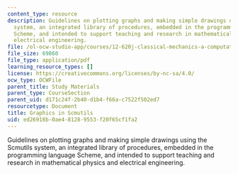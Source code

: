 ```yaml
---
content_type: resource
description: Guidelines on plotting graphs and making simple drawings using the Scmutils
  system, an integrated library of procedures, embedded in the programming language
  Scheme, and intended to support teaching and research in mathematical physics and
  electrical engineering.
file: /ol-ocw-studio-app/courses/12-620j-classical-mechanics-a-computational-approach-fall-2008/ed26918b0ae481289553f20f65cf1fa2_MIT12_620Jf08_study02.pdf
file_size: 69860
file_type: application/pdf
learning_resource_types: []
license: https://creativecommons.org/licenses/by-nc-sa/4.0/
ocw_type: OCWFile
parent_title: Study Materials
parent_type: CourseSection
parent_uid: d171c24f-2b40-d1b4-f66a-c7522f502ed7
resourcetype: Document
title: Graphics in Scmutils
uid: ed26918b-0ae4-8128-9553-f20f65cf1fa2
---
```

Guidelines on plotting graphs and making simple drawings using the Scmutils system, an integrated library of procedures, embedded in the programming language Scheme, and intended to support teaching and research in mathematical physics and electrical engineering.